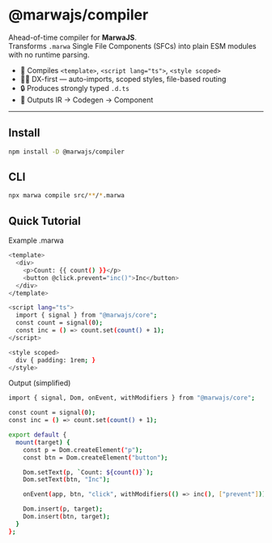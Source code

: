 # @marwajs/compiler

Ahead-of-time compiler for **MarwaJS**.  
Transforms `.marwa` Single File Components (SFCs) into plain ESM modules with no runtime parsing.

- 🚀 Compiles `<template>`, `<script lang="ts">`, `<style scoped>`
- 🧑‍💻 DX-first — auto-imports, scoped styles, file-based routing
- 🔒 Produces strongly typed `.d.ts`
- 🔧 Outputs IR → Codegen → Component

---

## Install

```sh
npm install -D @marwajs/compiler
```

## CLI

```sh
npx marwa compile src/**/*.marwa
```

## Quick Tutorial

Example .marwa

```sh
<template>
  <div>
    <p>Count: {{ count() }}</p>
    <button @click.prevent="inc()">Inc</button>
  </div>
</template>

<script lang="ts">
  import { signal } from "@marwajs/core";
  const count = signal(0);
  const inc = () => count.set(count() + 1);
</script>

<style scoped>
  div { padding: 1rem; }
</style>
```

Output (simplified)

```sh
import { signal, Dom, onEvent, withModifiers } from "@marwajs/core";

const count = signal(0);
const inc = () => count.set(count() + 1);

export default {
  mount(target) {
    const p = Dom.createElement("p");
    const btn = Dom.createElement("button");

    Dom.setText(p, `Count: ${count()}`);
    Dom.setText(btn, "Inc");

    onEvent(app, btn, "click", withModifiers(() => inc(), ["prevent"]));

    Dom.insert(p, target);
    Dom.insert(btn, target);
  }
};
```
